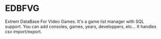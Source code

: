 EDBFVG
======

Extrem DataBase For Video Games. It's a game list manager with SQL support. You can add consoles, games, years, developpers, etc... It handles csv import/export.


